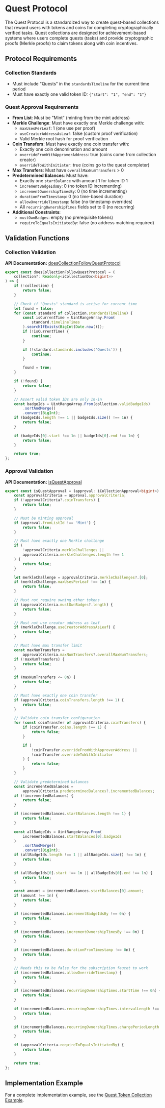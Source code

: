 # Quest Protocol

The Quest Protocol is a standardized way to create quest-based collections that reward users with tokens and coins for completing cryptographically verified tasks. Quest collections are designed for achievement-based systems where users complete quests (tasks) and provide cryptographic proofs (Merkle proofs) to claim tokens along with coin incentives.

## Protocol Requirements

### Collection Standards

-   Must include "Quests" in the `standardsTimeline` for the current time period
-   Must have exactly one valid token ID: `{"start": "1", "end": "1"}`

### Quest Approval Requirements

-   **From List**: Must be "Mint" (minting from the mint address)
-   **Merkle Challenge**: Must have exactly one Merkle challenge with:
    -   `maxUsesPerLeaf`: 1 (one use per proof)
    -   `useCreatorAddressAsLeaf`: false (custom proof verification)
    -   Valid Merkle root hash for proof verification
-   **Coin Transfers**: Must have exactly one coin transfer with:
    -   Exactly one coin denomination and amount
    -   `overrideFromWithApproverAddress`: true (coins come from collection creator)
    -   `overrideToWithInitiator`: true (coins go to the quest completer)
-   **Max Transfers**: Must have `overallMaxNumTransfers` > 0
-   **Predetermined Balances**: Must have:
    -   Exactly one `startBalance` with amount 1 for token ID 1
    -   `incrementBadgeIdsBy`: 0 (no token ID incrementing)
    -   `incrementOwnershipTimesBy`: 0 (no time incrementing)
    -   `durationFromTimestamp`: 0 (no time-based duration)
    -   `allowOverrideTimestamp`: false (no timestamp overrides)
    -   All `recurringOwnershipTimes` fields set to 0 (no recurring)
-   **Additional Constraints**:
    -   `mustOwnBadges`: empty (no prerequisite tokens)
    -   `requireToEqualsInitiatedBy`: false (no address matching required)

## Validation Functions

### Collection Validation

**API Documentation:** [doesCollectionFollowQuestProtocol](https://bitbadges.github.io/bitbadgesjs/functions/doesCollectionFollowQuestProtocol.html)

```typescript
export const doesCollectionFollowQuestProtocol = (
    collection?: Readonly<iCollectionDoc<bigint>>
) => {
    if (!collection) {
        return false;
    }

    // Check if "Quests" standard is active for current time
    let found = false;
    for (const standard of collection.standardsTimeline) {
        const isCurrentTime = UintRangeArray.From(
            standard.timelineTimes
        ).searchIfExists(BigInt(Date.now()));
        if (!isCurrentTime) {
            continue;
        }

        if (!standard.standards.includes('Quests')) {
            continue;
        }

        found = true;
    }

    if (!found) {
        return false;
    }

    // Assert valid token IDs are only 1n-1n
    const badgeIds = UintRangeArray.From(collection.validBadgeIds)
        .sortAndMerge()
        .convert(BigInt);
    if (badgeIds.length !== 1 || badgeIds.size() !== 1n) {
        return false;
    }

    if (badgeIds[0].start !== 1n || badgeIds[0].end !== 1n) {
        return false;
    }

    return true;
};
```

### Approval Validation

**API Documentation:** [isQuestApproval](https://bitbadges.github.io/bitbadgesjs/functions/isQuestApproval.html)

```typescript
export const isQuestApproval = (approval: iCollectionApproval<bigint>) => {
    const approvalCriteria = approval.approvalCriteria;
    if (!approvalCriteria?.coinTransfers) {
        return false;
    }

    // Must be minting approval
    if (approval.fromListId !== 'Mint') {
        return false;
    }

    // Must have exactly one Merkle challenge
    if (
        !approvalCriteria.merkleChallenges ||
        approvalCriteria.merkleChallenges.length !== 1
    ) {
        return false;
    }

    let merkleChallenge = approvalCriteria.merkleChallenges?.[0];
    if (merkleChallenge.maxUsesPerLeaf !== 1n) {
        return false;
    }

    // Must not require owning other tokens
    if (approvalCriteria.mustOwnBadges?.length) {
        return false;
    }

    // Must not use creator address as leaf
    if (merkleChallenge.useCreatorAddressAsLeaf) {
        return false;
    }

    // Must have max transfer limit
    const maxNumTransfers =
        approvalCriteria.maxNumTransfers?.overallMaxNumTransfers;
    if (!maxNumTransfers) {
        return false;
    }

    if (maxNumTransfers <= 0n) {
        return false;
    }

    // Must have exactly one coin transfer
    if (approvalCriteria.coinTransfers.length !== 1) {
        return false;
    }

    // Validate coin transfer configuration
    for (const coinTransfer of approvalCriteria.coinTransfers) {
        if (coinTransfer.coins.length !== 1) {
            return false;
        }

        if (
            !coinTransfer.overrideFromWithApproverAddress ||
            !coinTransfer.overrideToWithInitiator
        ) {
            return false;
        }
    }

    // Validate predetermined balances
    const incrementedBalances =
        approvalCriteria.predeterminedBalances?.incrementedBalances;
    if (!incrementedBalances) {
        return false;
    }

    if (incrementedBalances.startBalances.length !== 1) {
        return false;
    }

    const allBadgeIds = UintRangeArray.From(
        incrementedBalances.startBalances[0].badgeIds
    )
        .sortAndMerge()
        .convert(BigInt);
    if (allBadgeIds.length !== 1 || allBadgeIds.size() !== 1n) {
        return false;
    }

    if (allBadgeIds[0].start !== 1n || allBadgeIds[0].end !== 1n) {
        return false;
    }

    const amount = incrementedBalances.startBalances[0].amount;
    if (amount !== 1n) {
        return false;
    }

    if (incrementedBalances.incrementBadgeIdsBy !== 0n) {
        return false;
    }

    if (incrementedBalances.incrementOwnershipTimesBy !== 0n) {
        return false;
    }

    if (incrementedBalances.durationFromTimestamp !== 0n) {
        return false;
    }

    // Needs this to be false for the subscription faucet to work
    if (incrementedBalances.allowOverrideTimestamp) {
        return false;
    }

    if (incrementedBalances.recurringOwnershipTimes.startTime !== 0n) {
        return false;
    }

    if (incrementedBalances.recurringOwnershipTimes.intervalLength !== 0n) {
        return false;
    }

    if (incrementedBalances.recurringOwnershipTimes.chargePeriodLength !== 0n) {
        return false;
    }

    if (approvalCriteria.requireToEqualsInitiatedBy) {
        return false;
    }

    return true;
};
```

## Implementation Example

For a complete implementation example, see the [Quest Token Collection Example](../../examples/txs/msgcreatecollection/quest-badge-collection.md).
